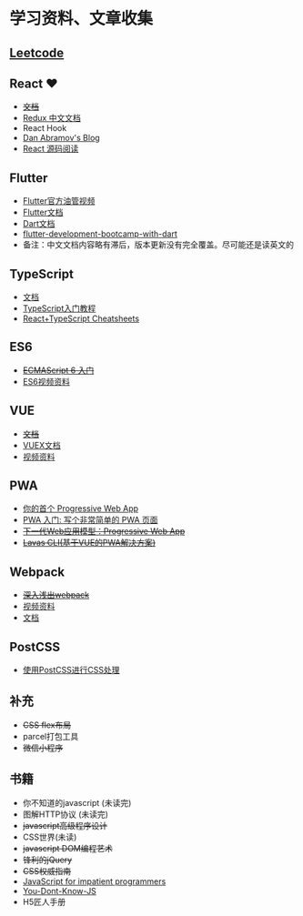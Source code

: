 # 学习资料、文章收集

## [Leetcode](./Leetcode)
## React &hearts;
* [~~文档~~](https://react.docschina.org/)
* [Redux 中文文档](http://cn.redux.js.org/)
* React Hook
* [Dan Abramov's Blog](https://overreacted.io/)
* [React 源码阅读](https://github.com/facebook/react-native)

## Flutter
* [Flutter官方油管视频](https://www.youtube.com/playlist?list=PLOU2XLYxmsIL0pH0zWe_ZOHgGhZ7UasUE)
* [Flutter文档](https://flutterchina.club/get-started/test-drive/#androidsstudio)
* [Dart文档](http://dart.goodev.org/)
* [flutter-development-bootcamp-with-dart](https://www.appbrewery.co/p/flutter-development-bootcamp-with-dart)
* 备注：中文文档内容略有滞后，版本更新没有完全覆盖。尽可能还是读英文的

## TypeScript

* [文档](https://www.tslang.cn/)
* [TypeScript入门教程](https://ts.xcatliu.com/)
* [React+TypeScript Cheatsheets](https://github.com/typescript-cheatsheets/react-typescript-cheatsheet)

## ES6

* [~~ECMAScript 6 入门~~](http://es6.ruanyifeng.com/)
* [ES6视频资料](http://jspang.com/2017/06/03/es6/)

## VUE

* [~~文档~~](https://cn.vuejs.org/)
* [VUEX文档](https://vuex.vuejs.org/zh-cn/)
* [视频资料](http://jspang.com/2017/05/03/vuex/)

## PWA

* [你的首个 Progressive Web App](https://www.w3cplus.com/pwa/your-first-pwapp.html)
* [PWA 入门: 写个非常简单的 PWA 页面](https://zhuanlan.zhihu.com/p/25459319)
* [~~下一代Web应用模型：Progressive Web App~~](http://link.zhihu.com/?target=https%3A//www.w3cplus.com/pwa/nextgen-web-pwa.html)
* [~~Lavas CLI(基于VUE的PWA解决方案)~~](https://lavas.baidu.com/)

## Webpack

* [~~深入浅出webpack~~](http://webpack.wuhaolin.cn/)
* [视频资料](http://jspang.com/2017/09/16/webpack3-2/)
* [文档](https://doc.webpack-china.org/concepts/)

## PostCSS

* [使用PostCSS进行CSS处理](https://www.ibm.com/developerworks/cn/web/1604-postcss-css/)

## 补充

* ~~CSS flex布局~~
* parcel打包工具
* ~~微信小程序~~

## 书籍

* 你不知道的javascript (未读完)
* 图解HTTP协议 (未读完)
* ~~javascript高级程序设计~~
* CSS世界(未读)
* ~~javascript DOM编程艺术~~
* ~~锋利的jQuery~~
* ~~CSS权威指南~~
* [JavaScript for impatient programmers](https://exploringjs.com/impatient-js/toc.html)
* [You-Dont-Know-JS](https://github.com/getify/You-Dont-Know-JS)
* H5匠人手册




